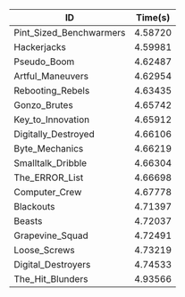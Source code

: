 |ID|Time(s)|
|-|-|
|Pint_Sized_Benchwarmers|4.58720|
|Hackerjacks|4.59981|
|Pseudo_Boom|4.62487|
|Artful_Maneuvers|4.62954|
|Rebooting_Rebels|4.63435|
|Gonzo_Brutes|4.65742|
|Key_to_Innovation|4.65912|
|Digitally_Destroyed|4.66106|
|Byte_Mechanics|4.66219|
|Smalltalk_Dribble|4.66304|
|The_ERROR_List|4.66698|
|Computer_Crew|4.67778|
|Blackouts|4.71397|
|Beasts|4.72037|
|Grapevine_Squad|4.72491|
|Loose_Screws|4.73219|
|Digital_Destroyers|4.74533|
|The_Hit_Blunders|4.93566|

